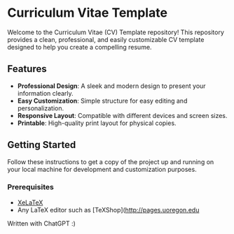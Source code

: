 # Curriculum Vitae Template

Welcome to the Curriculum Vitae (CV) Template repository! This repository provides a clean, professional, and easily customizable CV template designed to help you create a compelling resume.

## Features

- **Professional Design**: A sleek and modern design to present your information clearly.
- **Easy Customization**: Simple structure for easy editing and personalization.
- **Responsive Layout**: Compatible with different devices and screen sizes.
- **Printable**: High-quality print layout for physical copies.

## Getting Started

Follow these instructions to get a copy of the project up and running on your local machine for development and customization purposes.

### Prerequisites

- [XeLaTeX](https://www.latex-project.org/get/)
- Any LaTeX editor such as [TeXShop](http://pages.uoregon.edu

Written with ChatGPT :)
